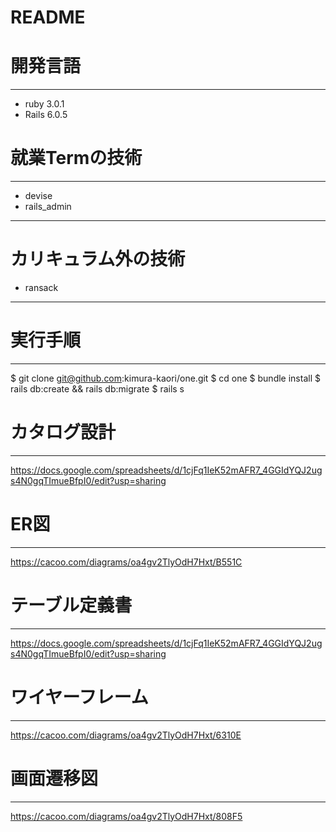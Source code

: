 # README

# 開発言語
---
* ruby 3.0.1
* Rails 6.0.5
# 就業Termの技術
---
* devise
* rails_admin
---
# カリキュラム外の技術
* ransack
---
# 実行手順
---
$ git clone git@github.com:kimura-kaori/one.git
$ cd one
$ bundle install
$ rails db:create && rails db:migrate
$ rails s

# カタログ設計
---
https://docs.google.com/spreadsheets/d/1cjFq1IeK52mAFR7_4GGIdYQJ2ugs4N0gqTImueBfpI0/edit?usp=sharing
# ER図
---
https://cacoo.com/diagrams/oa4gv2TlyOdH7Hxt/B551C
# テーブル定義書
---
https://docs.google.com/spreadsheets/d/1cjFq1IeK52mAFR7_4GGIdYQJ2ugs4N0gqTImueBfpI0/edit?usp=sharing
# ワイヤーフレーム
---
https://cacoo.com/diagrams/oa4gv2TlyOdH7Hxt/6310E
# 画面遷移図
---
https://cacoo.com/diagrams/oa4gv2TlyOdH7Hxt/808F5
